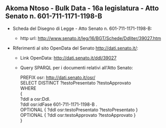 ## Akoma Ntoso - Bulk Data - 16a legislatura - Atto Senato n. 601-711-1171-1198-B ##

* Scheda del Disegno di Legge - Atto Senato n. 601-711-1171-1198-B:
	* http url: http://www.senato.it/leg/16/BGT/Schede/Ddliter/39027.htm

* Riferimenti al sito OpenData del Senato http://dati.senato.it/:
	* Link OpenData: http://dati.senato.it/ddl/39027
	* Query SPARQL per i documenti relativi all'Atto Senato:

        PREFIX osr: <http://dati.senato.it/osr/>  
		SELECT DISTINCT ?testoPresentato ?testoApprovato  
		WHERE  
		{  
		    ?ddl a osr:Ddl.  
		    ?ddl osr:idFase 601-711-1171-1198-B .  
		    OPTIONAL { ?ddl osr:testoPresentato ?testoPresentato }  
		    OPTIONAL { ?ddl osr:testoApprovato ?testoApprovato }  
		}
		